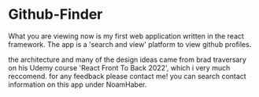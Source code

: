 # Github-Finder

What you are viewing now is my first web application written in the react framework.
The app is a 'search and view' platform to view github profiles.


the architecture and many of the design ideas came from brad traversary on his Udemy course
'React Front To Back 2022', which i very much reccomend. for any feedback please contact me!
you can search contact information on this app under NoamHaber.
